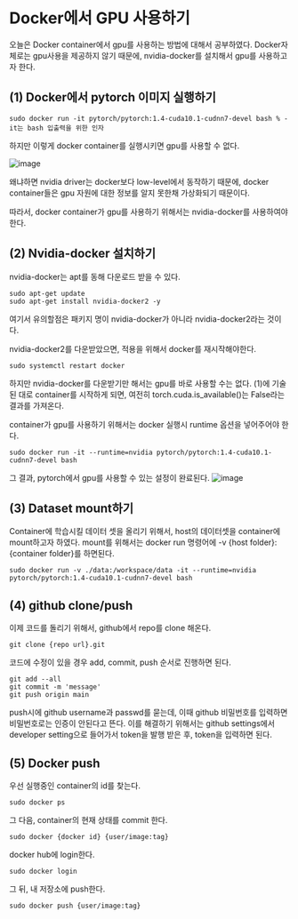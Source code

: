 # Docker에서 GPU 사용하기
오늘은 Docker container에서 gpu를 사용하는 방법에 대해서 공부하였다.
Docker자체로는 gpu사용을 제공하지 않기 때문에, nvidia-docker를 설치해서 gpu를 사용하고자 한다.

## (1) Docker에서 pytorch 이미지 실행하기

```
sudo docker run -it pytorch/pytorch:1.4-cuda10.1-cudnn7-devel bash % -it는 bash 입출력을 위한 인자
```

하지만 이렇게 docker container를 실행시키면 gpu를 사용할 수 없다.

![image](https://github.com/Bosung-Yang/DeepLearning/assets/139629920/18be1c26-b487-48b4-b2fe-9515b6ebbf6e)

왜냐하면 nvidia driver는 docker보다 low-level에서 동작하기 때문에, docker container들은 gpu 자원에 대한 정보를 알지 못한채 가상화되기 때문이다.

따라서, docker container가 gpu를 사용하기 위해서는 nvidia-docker를 사용하여야 한다.

## (2) Nvidia-docker 설치하기
nvidia-docker는 apt를 동해 다운로드 받을 수 있다.

```
sudo apt-get update
sudo apt-get install nvidia-docker2 -y
```
여기서 유의할점은 패키지 명이 nvidia-docker가 아니라 nvidia-docker2라는 것이다.

nvidia-docker2를 다운받았으면, 적용을 위해서 docker를 재시작해야한다.

```
sudo systemctl restart docker
```

하지만 nvidia-docker를 다운받기만 해서는 gpu를 바로 사용할 수는 없다. (1)에 기술된 대로 container를 시작하게 되면, 여전히 torch.cuda.is_available()는 False라는 결과를 가져온다.

container가 gpu를 사용하기 위해서는 docker 실행시 runtime 옵션을 넣어주어야 한다.

```
sudo docker run -it --runtime=nvidia pytorch/pytorch:1.4-cuda10.1-cudnn7-devel bash
```

그 결과, pytorch에서 gpu를 사용할 수 있는 설정이 완료된다.
![image](https://github.com/Bosung-Yang/DeepLearning/assets/139629920/a66fd7d6-fe1a-47d3-9a83-bd3872dbd646)

## (3) Dataset mount하기
Container에 학습시킬 데이터 셋을 올리기 위해서, host의 데이터셋을 container에 mount하고자 하였다.
mount를 위해서는 docker run 명령어에 -v {host folder}:{container folder}를 하면된다.
```
sudo docker run -v ./data:/workspace/data -it --runtime=nvidia pytorch/pytorch:1.4-cuda10.1-cudnn7-devel bash
```

## (4) github clone/push
이제 코드를 돌리기 위해서, github에서 repo를 clone 해온다.
```
git clone {repo url}.git
```
코드에 수정이 있을 경우 add, commit, push 순서로 진행하면 된다.
```
git add --all
git commit -m 'message'
git push origin main
```
push시에 github username과 passwd를 묻는데, 이때 github 비밀번호를 입력하면 비밀번호로는 인증이 안된다고 뜬다.
이를 해결하기 위해서는 github settings에서 developer setting으로 들어가서 token을 발행 받은 후, token을 입력하면 된다.

## (5) Docker push
우선 실행중인 container의 id를 찾는다.
```
sudo docker ps
```
그 다음, container의 현재 상태를 commit 한다.
```
sudo docker {docker id} {user/image:tag}
```
docker hub에 login한다.
```
sudo docker login
```
그 뒤, 내 저장소에 push한다.
```
sudo docker push {user/image:tag}
```

